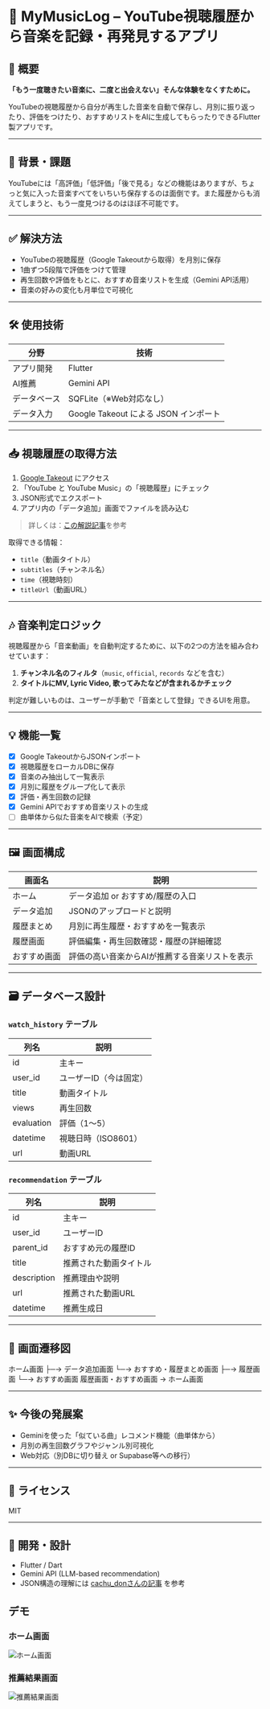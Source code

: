 # 🎵 MyMusicLog – YouTube視聴履歴から音楽を記録・再発見するアプリ

## 📌 概要

**「もう一度聴きたい音楽に、二度と出会えない」そんな体験をなくすために。**

YouTubeの視聴履歴から自分が再生した音楽を自動で保存し、月別に振り返ったり、評価をつけたり、おすすめリストをAIに生成してもらったりできるFlutter製アプリです。

---

## 🧠 背景・課題

YouTubeには「高評価」「低評価」「後で見る」などの機能はありますが、ちょっと気に入った音楽すべてをいちいち保存するのは面倒です。また履歴からも消えてしまうと、もう一度見つけるのはほぼ不可能です。

---

## ✅ 解決方法

- YouTubeの視聴履歴（Google Takeoutから取得）を月別に保存
- 1曲ずつ5段階で評価をつけて管理
- 再生回数や評価をもとに、おすすめ音楽リストを生成（Gemini API活用）
- 音楽の好みの変化も月単位で可視化

---

## 🛠 使用技術

| 分野 | 技術 |
|------|------|
| アプリ開発 | Flutter |
| AI推薦 | Gemini API |
| データベース | SQFLite（※Web対応なし） |
| データ入力 | Google Takeout による JSON インポート |

---

## 📥 視聴履歴の取得方法

1. [Google Takeout](https://takeout.google.com/?pli=1) にアクセス
2. 「YouTube と YouTube Music」の「視聴履歴」にチェック
3. JSON形式でエクスポート
4. アプリ内の「データ追加」画面でファイルを読み込む

> 詳しくは：[この解説記事](https://note.com/cachu_don/n/n976502e18345)を参考

取得できる情報：

- `title`（動画タイトル）
- `subtitles`（チャンネル名）
- `time`（視聴時刻）
- `titleUrl`（動画URL）

---

## 🎶 音楽判定ロジック

視聴履歴から「音楽動画」を自動判定するために、以下の2つの方法を組み合わせています：

1. **チャンネル名のフィルタ**（`music`, `official`, `records` などを含む）
2. **タイトルにMV, Lyric Video, 歌ってみたなどが含まれるかチェック**

判定が難しいものは、ユーザーが手動で「音楽として登録」できるUIを用意。

---

## 💡 機能一覧

- [x] Google TakeoutからJSONインポート
- [x] 視聴履歴をローカルDBに保存
- [x] 音楽のみ抽出して一覧表示
- [x] 月別に履歴をグループ化して表示
- [x] 評価・再生回数の記録
- [x] Gemini APIでおすすめ音楽リストの生成
- [ ] 曲単体から似た音楽をAIで検索（予定）

---

## 🖼 画面構成

| 画面名 | 説明 |
|--------|------|
| ホーム | データ追加 or おすすめ/履歴の入口 |
| データ追加 | JSONのアップロードと説明 |
| 履歴まとめ | 月別に再生履歴・おすすめを一覧表示 |
| 履歴画面 | 評価編集・再生回数確認・履歴の詳細確認 |
| おすすめ画面 | 評価の高い音楽からAIが推薦する音楽リストを表示 |

---

## 🗃 データベース設計

### `watch_history` テーブル

| 列名 | 説明 |
|------|------|
| id | 主キー |
| user_id | ユーザーID（今は固定） |
| title | 動画タイトル |
| views | 再生回数 |
| evaluation | 評価（1〜5） |
| datetime | 視聴日時（ISO8601） |
| url | 動画URL |

### `recommendation` テーブル

| 列名 | 説明 |
|------|------|
| id | 主キー |
| user_id | ユーザーID |
| parent_id | おすすめ元の履歴ID |
| title | 推薦された動画タイトル |
| description | 推薦理由や説明 |
| url | 推薦された動画URL |
| datetime | 推薦生成日 |

---

## 🔄 画面遷移図

ホーム画面
├─→ データ追加画面
└─→ おすすめ・履歴まとめ画面
├─→ 履歴画面
└─→ おすすめ画面
履歴画面・おすすめ画面 → ホーム画面

---

## ✨ 今後の発展案

- Geminiを使った「似ている曲」レコメンド機能（曲単体から）
- 月別の再生回数グラフやジャンル別可視化
- Web対応（別DBに切り替え or Supabase等への移行）

---

## 📄 ライセンス

MIT

---

## 🙌 開発・設計

- Flutter / Dart
- Gemini API (LLM-based recommendation)
- JSON構造の理解には [cachu_donさんの記事](https://note.com/cachu_don/n/n976502e18345) を参考

## デモ

### ホーム画面

![ホーム画面](music_home.png)

### 推薦結果画面

![推薦結果画面](music_result.jpeg)